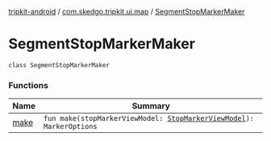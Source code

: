 [tripkit-android](../../index.md) / [com.skedgo.tripkit.ui.map](../index.md) / [SegmentStopMarkerMaker](./index.md)

# SegmentStopMarkerMaker

`class SegmentStopMarkerMaker`

### Functions

| Name | Summary |
|---|---|
| [make](make.md) | `fun make(stopMarkerViewModel: `[`StopMarkerViewModel`](../-stop-marker-view-model/index.md)`): MarkerOptions` |
